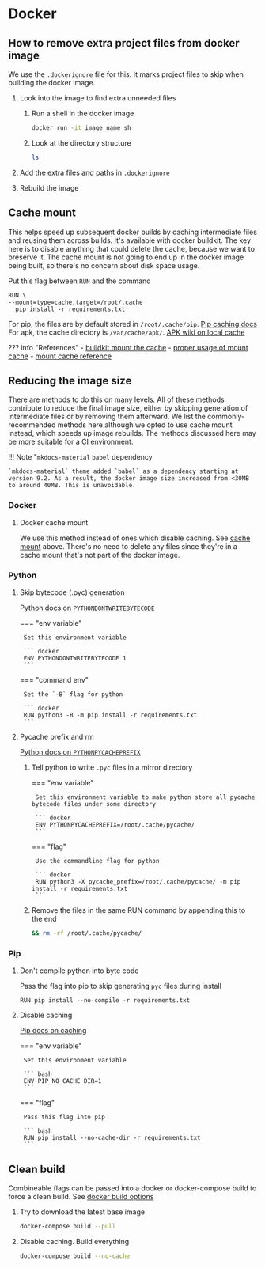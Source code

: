 # Docker

## How to remove extra project files from docker image

We use the `.dockerignore` file for this. It marks project files to skip when building the docker image.

1. Look into the image to find extra unneeded files

    1. Run a shell in the docker image

        ``` bash
        docker run -it image_name sh
        ```

    1. Look at the directory structure

        ``` bash
        ls
        ```

1. Add the extra files and paths in `.dockerignore`

1. Rebuild the image

## Cache mount

This helps speed up subsequent docker builds by caching intermediate files and reusing them across builds. It's available with docker buildkit. The key here is to disable anything that could delete the cache, because we want to preserve it. The cache mount is not going to end up in the docker image being built, so there's no concern about disk space usage.

Put this flag between `RUN` and the command

``` docker hl_lines="2"
RUN \
--mount=type=cache,target=/root/.cache
  pip install -r requirements.txt
```

For pip, the files are by default stored in `/root/.cache/pip`.  [Pip caching docs](https://pip.pypa.io/en/stable/topics/caching/)
For apk, the cache directory is `/var/cache/apk/`. [APK wiki on local cache](https://wiki.alpinelinux.org/wiki/Local_APK_cache)

??? info "References"
    - [buildkit mount the cache](https://vsupalov.com/buildkit-cache-mount-dockerfile/)
    - [proper usage of mount cache](https://dev.doroshev.com/blog/docker-mount-type-cache/)
    - [mount cache reference](https://docs.docker.com/engine/reference/builder/#run---mounttypecache)

## Reducing the image size

There are methods to do this on many levels. All of these methods contribute to reduce the final image size, either by skipping generation of intermediate files or by removing them afterward. We list the commonly-recommended methods here although we opted to use cache mount instead, which speeds up image rebuilds. The methods discussed here may be more suitable for a CI environment.

!!! Note "`mkdocs-material` `babel` dependency

    `mkdocs-material` theme added `babel` as a dependency starting at version 9.2. As a result, the docker image size increased from <30MB to around 40MB. This is unavoidable.

### Docker

1. Docker cache mount

    We use this method instead of ones which disable caching. See [cache mount](#cache-mount) above. There's no need to delete any files since they're in a cache mount that's not part of the docker image.

### Python

1. Skip bytecode (.pyc) generation

    [Python docs on `PYTHONDONTWRITEBYTECODE`](https://docs.python.org/3/using/cmdline.html#envvar-PYTHONDONTWRITEBYTECODE)

    === "env variable"

        Set this environment variable

        ``` docker
        ENV PYTHONDONTWRITEBYTECODE 1
        ```

    === "command env"

        Set the `-B` flag for python

        ``` docker
        RUN python3 -B -m pip install -r requirements.txt
        ```

1. Pycache prefix and rm

    [Python docs on `PYTHONPYCACHEPREFIX`](https://docs.python.org/3/using/cmdline.html#envvar-PYTHONPYCACHEPREFIX)

    1. Tell python to write `.pyc` files in a mirror directory

        === "env variable"

            Set this environment variable to make python store all pycache bytecode files under some directory

            ``` docker
            ENV PYTHONPYCACHEPREFIX=/root/.cache/pycache/
            ```

        === "flag"

            Use the commandline flag for python

            ``` docker
            RUN python3 -X pycache_prefix=/root/.cache/pycache/ -m pip install -r requirements.txt
            ```

    1. Remove the files in the same RUN command by appending this to the end

        ``` bash
        && rm -rf /root/.cache/pycache/
        ```

### Pip

1. Don't compile python into byte code

    Pass the flag into pip to skip generating `pyc` files during install

    ``` docker
    RUN pip install --no-compile -r requirements.txt
    ```

1. Disable caching

    [Pip docs on caching](https://pip.pypa.io/en/stable/topics/caching/)

    === "env variable"

        Set this environment variable

        ``` bash
        ENV PIP_NO_CACHE_DIR=1
        ```

    === "flag"

        Pass this flag into pip

        ``` bash
        RUN pip install --no-cache-dir -r requirements.txt
        ```

## Clean build

Combineable flags can be passed into a docker or docker-compose build to force a clean build. See [docker build options](https://docs.docker.com/engine/reference/commandline/build/#options)

1. Try to download the latest base image

    ``` bash
    docker-compose build --pull
    ```

1. Disable caching. Build everything

    ``` bash
    docker-compose build --no-cache
    ```
